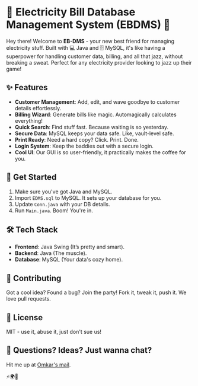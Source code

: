 # 🌟 Electricity Bill Database Management System (EBDMS) 🚀

Hey there! Welcome to **EB-DMS** - your new best friend for managing electricity stuff. Built with 💻 Java and 🗄️ MySQL, it's like having a superpower for handling customer data, billing, and all that jazz, without breaking a sweat. Perfect for any electricity provider looking to jazz up their game!

## ✨ Features

- **Customer Management**: Add, edit, and wave goodbye to customer details effortlessly.
- **Billing Wizard**: Generate bills like magic. Automagically calculates everything!
- **Quick Search**: Find stuff fast. Because waiting is so yesterday.
- **Secure Data**: MySQL keeps your data safe. Like, vault-level safe.
- **Print Ready**: Need a hard copy? Click. Print. Done.
- **Login System**: Keep the baddies out with a secure login.
- **Cool UI**: Our GUI is so user-friendly, it practically makes the coffee for you.

## 🚀 Get Started

1. Make sure you've got Java and MySQL.
2. Import `EDMS.sql` to MySQL. It sets up your database for you.
3. Update `Conn.java` with your DB details.
4. Run `Main.java`. Boom! You're in.

## 🛠 Tech Stack

- **Frontend**: Java Swing (It’s pretty and smart).
- **Backend**: Java (The muscle).
- **Database**: MySQL (Your data's cozy home).

## 🤝 Contributing

Got a cool idea? Found a bug? Join the party! Fork it, tweak it, push it. We love pull requests.

## 📄 License

MIT - use it, abuse it, just don't sue us!

## 📧 Questions? Ideas? Just wanna chat? 
Hit me up at [Omkar's mail](mailto:Whitewolfwayne@gmail.com).

 ⚡🌍💫
